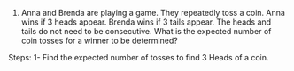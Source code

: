 1. Anna and Brenda are playing a game. They repeatedly toss a coin. Anna wins if 3 heads appear. Brenda wins if 3 tails appear. The heads and tails do not need to be consecutive. What is the expected number of coin tosses for a winner to be determined?


Steps:
1- Find the expected number of tosses to find 3 Heads of a coin. 